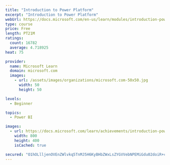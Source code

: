 ```yaml
---
title: "Introduction to Power Platform"
excerpt: "Introduction to Power Platform"
webUrl: https://docs.microsoft.com/en-us/learn/modules/introduction-power-platform/
type: course
price: Free
length: PT21M
ratings:
  count: 16782
  average: 4.718925
heat: 75

provider:
  name: Microsoft Learn
  domain: microsoft.com
  images:
    - url: /assets/images/organizations/microsoft.com-50x50.jpg
      width: 50
      height: 50

levels:
  - Beginner

topics:
  - Power BI

images:
  - url: https://docs.microsoft.com/learn/achievements/introduction-power-platform-social.png
    width: 800
    height: 400
    isCached: true

secured: "O1hOLlljenOVEnZWlvkq5TnMJ5H6KyBHbZWxLsZYGVVebNPEMiGdu02doiR+cSec3cucJUtM59VD8FHpFkCpjwzU0ngheflIxVjU0l2a2iLZ9fuPf27e7De1+3W6F3kRp6QVK9Mnele/qXDMsniQQ6UHBBiOLeuKcilGZ2uZJYYm9ikkAKBMRmk7WjkdeNeaQS5ZrKIY+weHRZS0LymTumjo+ruLXEPlYH60Mqj1aclGEkKm0kryWyF9EuiTh8msRVTeIEBghCFZqOIAHjObt+bK5+KSHq6r3UNNRBf7Qb7hEx+s28l3qlO9hSf0tQgzcfCIH5cvNCqbqNVgMaQ8CrFtwxmt3wB1ZY/Mr/fpZLqYWqucejkzBCXxJeEHd1Y221NuJ/8onC50QX3QJ3WEBFOemqkaASKFAejoVfRNO8CTwC/9bBOI69fxilRa52OH;s69wc1SqspWsMVp0DzE0Qg=="
---
```


